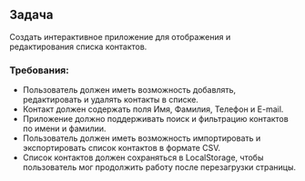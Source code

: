 ## Задача

Создать интерактивное приложение для отображения и редактирования списка контактов.

### Требования:
- Пользователь должен иметь возможность добавлять, редактировать и удалять контакты в списке.
- Контакт должен содержать поля Имя, Фамилия, Телефон и E-mail.
- Приложение должно поддерживать поиск и фильтрацию контактов по имени и фамилии.
- Пользователь должен иметь возможность импортировать и экспортировать список контактов в формате CSV.
- Список контактов должен сохраняться в LocalStorage, чтобы пользователь мог продолжить работу после перезагрузки страницы.
